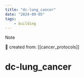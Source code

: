 ```yaml
---
title: "dc-lung_cancer"
date: "2024-09-05"
tags:
    - building
---
```


> [!NOTE]
> 🌱 created from: [[cancer_protocols]]

# dc-lung_cancer


